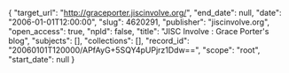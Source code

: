 {
  "target_url": "http://graceporter.jiscinvolve.org/", 
  "end_date": null, 
  "date": "2006-01-01T12:00:00", 
  "slug": 4620291, 
  "publisher": "jiscinvolve.org", 
  "open_access": true, 
  "npld": false, 
  "title": "JISC Involve : Grace Porter's blog", 
  "subjects": [], 
  "collections": [], 
  "record_id": "20060101T120000/APfAyG+5SQY4pUPjrz1Ddw==", 
  "scope": "root", 
  "start_date": null
}

